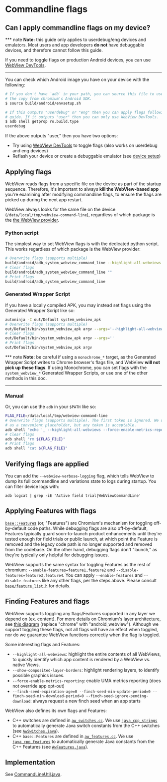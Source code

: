 # Commandline flags

## Can I apply commandline flags on my device?

*** note
**Note:** this guide only applies to userdebug/eng devices and emulators. Most
users and app developers **do not** have debuggable devices, and therefore
cannot follow this guide.

If you need to toggle flags on production Android devices, you can use [WebView
DevTools](developer-ui.md).
***

You can check which Android image you have on your device with the following:

```sh
# If you don't have `adb` in your path, you can source this file to use
# the copy from chromium's Android SDK.
$ source build/android/envsetup.sh

# If this outputs "userdebug" or "eng" then you can apply flags following this
# guide. If it outputs "user" then you can only use WebView DevTools.
$ adb shell getprop ro.build.type
userdebug
```

If the above outputs "user," then you have two options:

* Try using [WebView DevTools](developer-ui.md) to toggle flags (also works on
  userdebug and eng devices)
* Reflash your device or create a debuggable emulator (see [device
  setup](device-setup.md))

## Applying flags

WebView reads flags from a specific file on the device as part of the startup
sequence. Therefore, it's important to always **kill the WebView-based app**
you're examining after modifying commandline flags, to ensure the flags are
picked up during the next app restart.

WebView always looks for the same file on the device
(`/data/local/tmp/webview-command-line`), regardless of which package is the
[the WebView provider](prerelease.md).

### Python script

The simplest way to set WebView flags is with the dedicated python script. This
works regardless of which package is the WebView provider:

```sh
# Overwrite flags (supports multiple)
build/android/adb_system_webview_command_line --highlight-all-webviews --force-enable-metrics-reporting
# Clear flags
build/android/adb_system_webview_command_line ""
# Print flags
build/android/adb_system_webview_command_line
```

### Generated Wrapper Script

If you have a locally compiled APK, you may instead set flags using the
Generated Wrapper Script like so:

```sh
autoninja -C out/Default system_webview_apk
# Overwrite flags (supports multiple)
out/Default/bin/system_webview_apk argv --args='--highlight-all-webviews --force-enable-metrics-reporting'
# Clear flags
out/Default/bin/system_webview_apk argv --args=''
# Print flags
out/Default/bin/system_webview_apk argv
```

*** note
**Note:** be careful if using a `monochrome_*` target, as the Generated Wrapper
Script writes to Chrome browser's flags file, and WebView **will not pick up
these flags**. If using Monochrome, you can set flags with the
`system_webview_*` Generated Wrapper Scripts, or use one of the other methods
in this doc.
***

### Manual

Or, you can use the `adb` in your `$PATH` like so:

```sh
FLAG_FILE=/data/local/tmp/webview-command-line
# Overwrite flags (supports multiple). The first token is ignored. We use '_'
# as a convenient placeholder, but any token is acceptable.
adb shell "echo '_ --highlight-all-webviews --force-enable-metrics-reporting' > ${FLAG_FILE}"
# Clear flags
adb shell "rm ${FLAG_FILE}"
# Print flags
adb shell "cat ${FLAG_FILE}"
```

## Verifying flags are applied

You can add the `--webview-verbose-logging` flag, which tells WebView to dump
its full commandline and variations state to logs during startup. You can filter
device logs with:

```shell
adb logcat | grep -iE 'Active field trial|WebViewCommandLine'
```

## Applying Features with flags

[`base::Feature`s](/base/feature_list.h) (or, "Features") are Chromium's
mechanism for toggling off-by-default code paths. While debugging flags are also
off-by-default, Features typically guard soon-to-launch product enhancements
until they're tested enough for field trials or public launch, at which point
the Feature is removed and the legacy code path is no longer supported and
removed from the codebase. On the other hand, debugging flags don't "launch," as
they're typically only helpful for debugging issues.

WebView supports the same syntax for toggling Features as the rest of chromium:
`--enable-features=feature1,feature2` and
`--disable-features=feature3,feature4`. You can apply `--enable-features` and
`--disable-features` like any other flags, per the steps above. Please consult
[`base/feature_list.h`](/base/feature_list.h) for details.

## Finding Features and flags

WebView supports toggling any flags/Features supported in any layer we
depend on (ex. content). For more details on Chromium's layer architecture, see
[this diagram](https://www.chromium.org/developers/content-module) (replace
"chrome" with "android\_webview"). Although we support toggling these flags, not
all flags will have an effect when toggled, nor do we guarantee WebView
functions correctly when the flag is toggled.

Some interesting flags and Features:

 * `--highlight-all-webviews`: highlight the entire contents of all WebViews, to
   quickly identify which app content is rendered by a WebView vs. native Views.
 * `--show-composited-layer-borders`: highlight rendering layers, to identify
   possible graphics issues.
 * `--force-enable-metrics-reporting`: enable UMA metrics reporting (does not
   override app opt-out)
 * `--finch-seed-expiration-age=0 --finch-seed-min-update-period=0 --finch-seed-min-download-period=0 --finch-seed-ignore-pending-download`: always request a new finch seed when an app starts

WebView also defines its own flags and Features:

 * C++ switches are defined in
   [`aw_switches.cc`](/android_webview/common/aw_switches.cc). We use
   [`java_cpp_strings`](/docs/android_accessing_cpp_switches_in_java.md) to
   automatically generate Java switch constants from the C++ switches (see
   [`AwSwitches.java`](https://source.chromium.org/chromium/chromium/src/+/main:out/android-Debug/gen/android_webview/common_java/generated_java/input_srcjars/org/chromium/android_webview/common/AwSwitches.java)).
 * C++ `base::Features` are defined in
   [`aw_features.cc`](/android_webview/common/aw_features.cc). We use
   [`java_cpp_features`](/docs/android_accessing_cpp_features_in_java.md) to
   automatically generate Java constants from the C++ Features (see
   [`AwFeatures.java`](https://source.chromium.org/chromium/chromium/src/+/main:out/android-Debug/gen/android_webview/common_java/generated_java/input_srcjars/org/chromium/android_webview/common/AwFeatures.java)).

## Implementation

See [CommandLineUtil.java](https://cs.chromium.org/chromium/src/android_webview/java/src/org/chromium/android_webview/common/CommandLineUtil.java).
